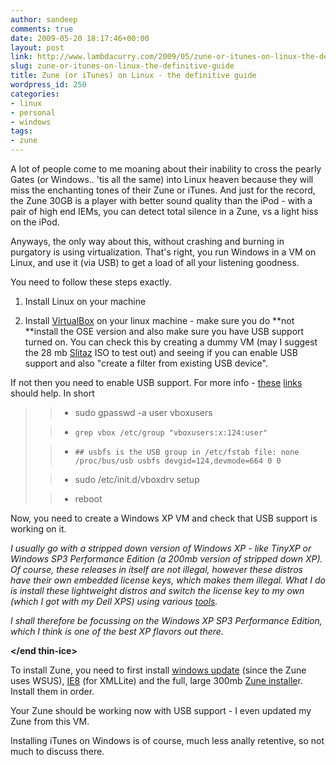 ```yaml
---
author: sandeep
comments: true
date: 2009-05-20 18:17:46+00:00
layout: post
link: http://www.lambdacurry.com/2009/05/zune-or-itunes-on-linux-the-definitive-guide/
slug: zune-or-itunes-on-linux-the-definitive-guide
title: Zune (or iTunes) on Linux - the definitive guide
wordpress_id: 250
categories:
- linux
- personal
- windows
tags:
- zune
---
```


A lot of people come to me moaning about their inability to cross the pearly Gates (or Windows.. 'tis all the same) into Linux heaven because they will miss the enchanting tones of their Zune or iTunes. And just for the record, the Zune 30GB is a player with better sound quality than the iPod - with a pair of high end IEMs, you can detect total silence in a Zune, vs a light hiss on the iPod.

Anyways, the only way about this, without crashing and burning in purgatory is using virtualization. That's right, you run Windows in a VM on Linux, and use it (via USB) to get a load of all your listening goodness.

You need to follow these steps exactly.

1. Install Linux on your machine

2. Install [VirtualBox](http://www.virtualbox.org/) on your linux machine - make sure you do **not **install the OSE version and also make sure you have USB support turned on. You can check this by creating a dummy VM (may I suggest the 28 mb [Slitaz](http://www.slitaz.org/en/) ISO to test out) and seeing if you can enable USB support and also "create a filter from existing USB device".

If not then you need to enable USB support. For more info - [these](http://forums.fedoraforum.org/showthread.php?t=162084) [links](http://www.ubuntu-unleashed.com/2008/04/howto-install-virtualbox-in-hardy-heron.html) should help. In short


<blockquote>

> 
> 
	
>   * sudo gpasswd -a user vboxusers
> 
	
>   * `grep vbox /etc/group
"vboxusers:x:124:user"`
> 
	
>   * `## usbfs is the USB group in /etc/fstab file:
none /proc/bus/usb usbfs devgid=124,devmode=664 0 0`
> 
	
>   * sudo /etc/init.d/vboxdrv setup
> 
	
>   * reboot
> 

</blockquote>


Now, you need to create a Windows XP VM and check that USB support is working on it.

**<begin thin-ice>**

_I usually go with a stripped down version of Windows XP - like TinyXP or Windows SP3 Performance Edition (a 200mb version of stripped down XP). Of course, these releases in itself are not illegal, however these distros have their own embedded license keys, which makes them illegal. What I do is install these lightweight distros and switch the license key to my own (which I got with my Dell XPS) using various [tools](http://magicaljellybean.com/keyfinder/)._

_I shall therefore be focussing on the Windows XP SP3 Performance Edition, which I think is one of the best XP flavors out there._

**</end thin-ice>**

To install Zune, you need to first install [windows update](http://windowsupdate.microsoft.com/) (since the Zune uses WSUS), [IE8](http://www.microsoft.com/windows/Internet-explorer/default.aspx) (for XMLLite) and the full, large 300mb [Zune installe](http://www.microsoft.com/downloads/details.aspx?familyid=6136349f-2b32-4946-83b5-a09775531ef4&displaylang=en)r. Install them in order.

Your Zune should be working now with USB support - I even updated my Zune from this VM.

Installing iTunes on Windows is of course, much less anally retentive, so not much to discuss there.
